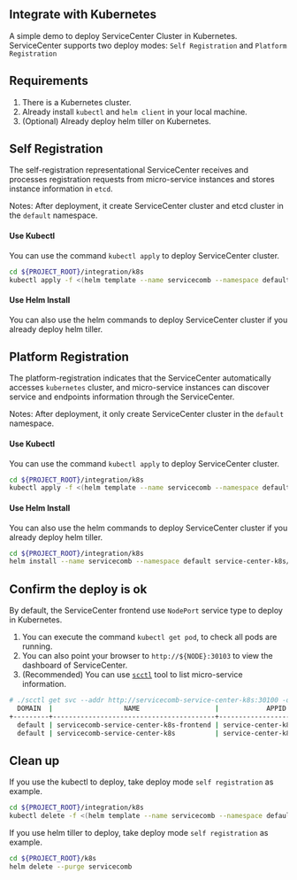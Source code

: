 Integrate with Kubernetes
-------

A simple demo to deploy ServiceCenter Cluster in Kubernetes.
ServiceCenter supports two deploy modes: `Self Registration` and `Platform Registration`

## Requirements

1. There is a Kubernetes cluster.
1. Already install `kubectl` and `helm client` in your local machine.
1. (Optional) Already deploy helm tiller on Kubernetes.

## Self Registration

The self-registration representational ServiceCenter receives and 
processes registration requests from micro-service instances and 
stores instance information in `etcd`.

Notes: After deployment, it create ServiceCenter cluster and etcd cluster in the `default` namespace.

#### Use Kubectl

You can use the command `kubectl apply` to deploy ServiceCenter cluster.

```bash
cd ${PROJECT_ROOT}/integration/k8s
kubectl apply -f <(helm template --name servicecomb --namespace default service-center/)
```

#### Use Helm Install

You can also use the helm commands to deploy ServiceCenter cluster if
you already deploy helm tiller.

## Platform Registration

The platform-registration indicates that the ServiceCenter automatically accesses `kubernetes` cluster,
and micro-service instances can discover service and endpoints information through
the ServiceCenter.

Notes: After deployment, it only create ServiceCenter cluster in the `default` namespace.

#### Use Kubectl

You can use the command `kubectl apply` to deploy ServiceCenter cluster.

```bash
cd ${PROJECT_ROOT}/integration/k8s
kubectl apply -f <(helm template --name servicecomb --namespace default service-center-k8s/)
```

#### Use Helm Install

You can also use the helm commands to deploy ServiceCenter cluster if 
you already deploy helm tiller.


```bash
cd ${PROJECT_ROOT}/integration/k8s
helm install --name servicecomb --namespace default service-center-k8s/
```

## Confirm the deploy is ok

By default, the ServiceCenter frontend use `NodePort` service type to deploy in Kubernetes.

1. You can execute the command `kubectl get pod`, to check all pods are running.
1. You can also point your browser to `http://${NODE}:30103` to view the dashboard of ServiceCenter.
1. (Recommended) You can use [`scctl`](/scctl) tool to list micro-service information.

```bash
# ./scctl get svc --addr http://servicecomb-service-center-k8s:30100 -owide
  DOMAIN  |                  NAME                   |            APPID            | VERSIONS | ENV | FRAMEWORK  |        ENDPOINTS         | AGE  
+---------+-----------------------------------------+-----------------------------+----------+-----+------------+--------------------------+-----+
  default | servicecomb-service-center-k8s-frontend | service-center-k8s-frontend | 0.0.1    |     | Kubernetes | http://172.0.1.101:30103 | 2m   
  default | servicecomb-service-center-k8s          | service-center-k8s          | 0.0.1    |     | Kubernetes | http://172.0.1.102:30100 | 2m
```

## Clean up

If you use the kubectl to deploy, take deploy mode `self registration` as example.

```bash
cd ${PROJECT_ROOT}/integration/k8s
kubectl delete -f <(helm template --name servicecomb --namespace default service-center/)
```

If you use helm tiller to deploy, take deploy mode `self registration` as example.

```bash
cd ${PROJECT_ROOT}/k8s
helm delete --purge servicecomb
```